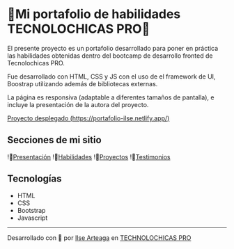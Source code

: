 # 💜Mi portafolio de habilidades TECNOLOCHICAS PRO💜


El presente proyecto es un portafolio desarrollado para poner en práctica las habilidades obtenidas dentro del bootcamp de desarrollo fronted de Tecnolochicas PRO.

Fue desarrollado con HTML, CSS y JS con el uso de el framework de UI, Boostrap utilizando además de bibliotecas externas.

La página es responsiva (adaptable a diferentes tamaños de pantalla), e incluye la presentación de la autora del proyecto.



[Proyecto desplegado (https://portafolio-ilse.netlify.app/)](https://portafolio-ilse.netlify.app/)
## Secciones de mi sitio
!💜[Presentación](assets/inicio.png)
!💜[Habilidades](assets/habilidades.png)
!💜[Proyectos](assets/proyectos.png)
!💜[Testimonios](assets/testimonios.png)

## Tecnologías
* HTML
* CSS
* Bootstrap 
* Javascript
---
Desarrollado con  💜 por [Ilse Arteaga](https://www.facebook.com/ilselizeth.ferrusca) en [TECHNOLOCHICAS PRO](https://tecnolochicas.mx/)